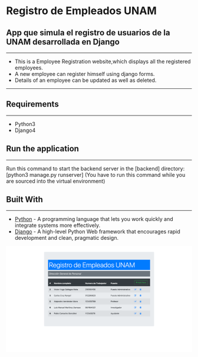 # Registro de Empleados UNAM
<h2>App que simula el registro de usuarios de la UNAM desarrollada en Django </h2>
<hr>
<ul>
<li>This is a Employee Registration website,which displays all the registered employees.</li>
<li>A new employee can register himself using django forms.</li>
<li>Details of an employee can be updated as well as deleted.</li>
  </ul>
<hr>
<h2>Requirements</h2>
<hr>
<p><ul>
  <li>Python3</li>
  <li>Django4</li></ul></p>
<h2>Run the application</h2>
<hr>
<p>Run this command to start the backend server in the [backend] directory: [python3 manage.py runserver] (You have to run this command while you are sourced into the virtual environment)</p>
<h2>Built With</h2>
<hr>
<p><ul>
  <li><a href="https://www.python.org/">Python</a> - A programming language that lets you work quickly and integrate systems more effectively.</li>
  <li><a href="https://www.djangoproject.com/">Django</a> - A high-level Python Web framework that encourages rapid development and clean, pragmatic design.</li>

</ul></p>
<img src='emp1.png'>

